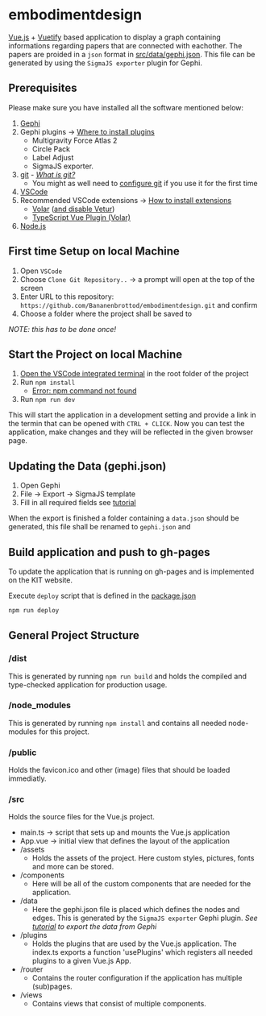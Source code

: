 # embodimentdesign

[Vue.js](https://vuejs.org/) + [Vuetify](https://vuetifyjs.com/en/) based application to display a graph containing informations regarding papers that are connected with eachother.
The papers are proided in a `json` format in [src/data/gephi.json](https://github.com/Bananenbrottod/embodimentdesign/blob/main/src/data/gephi.json). This file can be generated by using the `SigmaJS exporter` plugin for Gephi.

## Prerequisites

Please make sure you have installed all the software mentioned below:

1. [Gephi](https://gephi.org/)
2. Gephi plugins -> [Where to install plugins](https://raw.githubusercontent.com/mizvol/gephi-tutorials/master/SigmaJS%20exporter/images/Plugins.png)
    - Multigravity Force Atlas 2
    - Circle Pack
    - Label Adjust
    - SigmaJS exporter.
3. [git](https://git-scm.com/downloads) - *[What is git?](https://git-scm.com/book/en/v2/Getting-Started-What-is-Git%3F)*
    - You might as well need to [configure git](https://git-scm.com/book/en/v2/Getting-Started-First-Time-Git-Setup) if you use it for the first time
5. [VSCode](https://code.visualstudio.com/)
6. Recommended VSCode extensions -> [How to install extensions](https://code.visualstudio.com/docs/editor/extension-marketplace)
   - [Volar](https://marketplace.visualstudio.com/items?itemName=Vue.volar) ([and disable Vetur](https://stackoverflow.com/questions/64901658/how-do-i-disable-vetur-linting-in-vscode-workspace))
   - [TypeScript Vue Plugin (Volar)](https://marketplace.visualstudio.com/items?itemName=Vue.vscode-typescript-vue-plugin)
7. [Node.js](https://nodejs.org/en/learn/getting-started/how-to-install-nodejs)

## First time Setup on local Machine

1. Open `VSCode`
2. Choose `Clone Git Repository..` -> a prompt will open at the top of the screen
3. Enter URL to this repository: `https://github.com/Bananenbrottod/embodimentdesign.git` and confirm
4. Choose a folder where the project shall be saved to

*NOTE: this has to be done once!*

## Start the Project on local Machine

1. [Open the VSCode integrated terminal](https://code.visualstudio.com/docs/terminal/basics) in the root folder of the project
2. Run `npm install`
   - [Error: npm command not found](https://phoenixnap.com/kb/npm-command-not-found)
3. Run `npm run dev`

This will start the application in a development setting and provide a link in the termin that can be opened with `CTRL + CLICK`. Now you can test the application, make changes and they will be reflected in the given browser page.

## Updating the Data (gephi.json)

1. Open Gephi
2. File -> Export -> SigmaJS template
3. Fill in all required fields see [tutorial](https://blog.miz.space/tutorial/2020/01/05/gephi-tutorial-sigma-js-plugin-publishing-interactive-graph-online/)

When the export is finished a folder containing a `data.json` should be generated, this file shall be renamed to `gephi.json` and 

## Build application and push to gh-pages

To update the application that is running on gh-pages and is implemented on the KIT website.

Execute `deploy` script that is defined in the [package.json](https://github.com/Bananenbrottod/embodimentdesign/blob/main/package.json)

````sh
npm run deploy
````

## General Project Structure

### /dist

This is generated by running `npm run build` and holds the compiled and type-checked application for production usage.

### /node_modules

This is generated by running `npm install` and contains all needed node-modules for this project.

### /public

Holds the favicon.ico and other (image) files that should be loaded immediatly.

### /src

Holds the source files for the Vue.js project. 
- main.ts -> script that sets up and mounts the Vue.js application 
- App.vue -> initial view that defines the layout of the application
- /assets
    - Holds the assets of the project. Here custom styles, pictures, fonts and more can be stored.
- /components
    - Here will be all of the custom components that are needed for the application.
- /data
    - Here the gephi.json file is placed which defines the nodes and edges. This is generated by the `SigmaJS exporter` Gephi plugin.
    *See [tutorial](https://blog.miz.space/tutorial/2020/01/05/gephi-tutorial-sigma-js-plugin-publishing-interactive-graph-online/) to export the data from Gephi*
- /plugins 
    - Holds the plugins that are used by the Vue.js application. The index.ts exports a function 'usePlugins' which registers all needed plugins to a given Vue.js App.
- /router
    - Contains the router configuration if the application has multiple (sub)pages.
- /views
    - Contains views that consist of multiple components.

